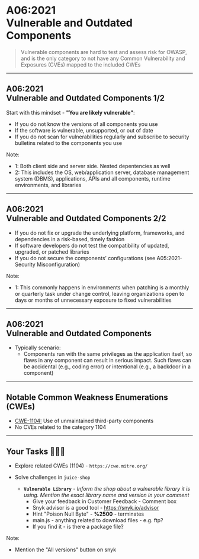 # A06:2021<br>Vulnerable and Outdated Components

>Vulnerable components are hard to test and assess risk for OWASP, and
is the only category to not have any Common Vulnerability and Exposures (CVEs)
mapped to the included CWEs

---

## A06:2021<br>Vulnerable and Outdated Components 1/2 <!-- .element: style="font-size:1.2em"-->

Start with this mindset - **"You are likely vulnerable"**: <!-- .element: style="font-size:0.8em"-->

- If you do not know the versions of all components you use <!-- .element: style="font-size:0.7em"-->
- If the software is vulnerable, unsupported, or out of date <!-- .element: style="font-size:0.7em"-->
- If you do not scan for vulnerabilities regularly and subscribe to security bulletins related to the components you use<!-- .element: style="font-size:0.7em"-->

Note:

- 1: Both client side and server side. Nested depentencies as well
- 2: This includes the OS, web/application server, database management system (DBMS), applications, APIs and all components, runtime environments, and libraries

---

## A06:2021<br>Vulnerable and Outdated Components 2/2 <!-- .element: style="font-size:1.2em"-->

- If you do not fix or upgrade the underlying platform, frameworks, and dependencies in a risk-based, timely fashion <!-- .element: style="font-size:0.7em"-->
- If software developers do not test the compatibility of updated, upgraded, or patched libraries <!-- .element: style="font-size:0.7em"-->
- If you do not secure the components’ configurations (see A05:2021-Security Misconfiguration) <!-- .element: style="font-size:0.7em"-->

Note:

- 1: This commonly happens in environments when patching is a monthly or quarterly task under change control, leaving organizations open to days or months of unnecessary exposure to fixed vulnerabilities

---

## A06:2021<br>Vulnerable and Outdated Components <!-- .element: style="font-size:1.2em"-->

- Typically scenario:
  - Components run with the same privileges as the application itself, so flaws in any component can result in serious impact. Such flaws can be accidental (e.g., coding error) or intentional (e.g., a backdoor in a component)

---

## Notable Common Weakness Enumerations (CWEs)

- [CWE-1104:](https://cwe.mitre.org/data/definitions/1104.html)
Use of unmaintained third-party components
- No CVEs related to the category 1104

---

## Your Tasks 🧑🏻‍💻

- Explore related CWEs (1104) - `https://cwe.mitre.org/` <!-- .element: style="font-size:0.8em"-->

- Solve challenges in `juice-shop`
  - **`Vulnerable Library`** - _Inform the shop about a vulnerable library it is using. Mention the exact library name and version in your comment_
    - Give your feedback in Customer Feedback - Comment box <!-- .element: style="font-size:0.8em"-->
    - Snyk advisor is a good tool - https://snyk.io/advisor <!-- .element: style="font-size:0.8em"-->
    - Hint "Poison Null Byte" - **%2500** - terminates <!-- .element: style="font-size:0.8em"-->
    - main.js - anything related to download files - e.g. ftp? <!-- .element: style="font-size:0.8em"-->
    - If you find it - is there a package file? <!-- .element: style="font-size:0.8em"-->

Note:

- Mention the "All versions" button on snyk

